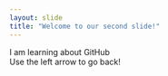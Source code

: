 ```yaml
---
layout: slide
title: "Welcome to our second slide!"
---
```

I am learning about GitHub  
Use the left arrow to go back!
